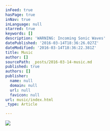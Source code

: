 ```yaml
---
inFeed: true
hasPage: true
inNav: true
inLanguage: null
starred: true
keywords: []
description: 'WARNING: Incoming Sonic Waves'
datePublished: '2016-03-14T18:36:26.027Z'
dateModified: '2016-03-14T18:36:22.381Z'
title: Music
author: []
sourcePath: _posts/2016-03-14-music.md
published: true
authors: []
publisher:
  name: null
  domain: null
  url: null
  favicon: null
url: music/index.html
_type: Article

---
```

![](https://the-grid-user-content.s3-us-west-2.amazonaws.com/37c2449c-4759-4680-a6c5-cb50688eb2c5.gif)